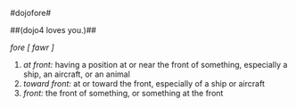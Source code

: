 #dojofore#

##(dojo4 loves you.)##

_fore [ fawr ]_
1. *at front:* having a position at or near the front of something, especially a ship, an aircraft, or an animal
1. *toward front:* at or toward the front, especially of a ship or aircraft
1. *front:* the front of something, or something at the front
